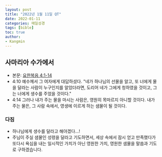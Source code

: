 ```yaml
---
layout: post
title: "2022년 1월 11일 QT"
date: 2022-01-11
categories: 매일성경
tags: [bible]
toc: true
author:
- Kangmin
---
```


## 사마리아 수가에서
- 본문: [요한복음 4:1-14](https://www.bskorea.or.kr/bible/korbibReadpage.php?version=SAENEW&book=jhn&chap=4&sec=1&cVersion=&fontSize=15px&fontWeight=normal)
- 4:10 예수께서 그 여자에게 대답하셨다. "네가 하나님의 선물을 알고, 또 너에게 물을 달라는 사람이 누구인지를 알았더라면, 도리어 네가 그에게 청하였을 것이고, 그는 너에게 생수를 주었을 것이다."
- 4:14 그러나 내가 주는 물을 마시는 사람은, 영원히 목마르지 아니할 것이다. 내가 주는 물은, 그 사람 속에서, 영생에 이르게 하는 샘물이 될 것이다.

### 다짐
- 하나님에게 생수를 달라고 해야겠다...!
- 주님이 주실 샘물인 성령을 달라고 기도하면서, 세상 속에서 잠시 얻고 만족했다가 또다시 욕심을 내는 일시적인 가치가 아닌 영원한 가치, 영원한 샘물을 말씀과 기도로 구하겠습니다.
